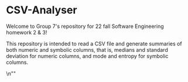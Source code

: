 # CSV-Analyser

Welcome to Group 7's repository for 22 fall Software Engineering homework 2 & 3!

This repository is intended to read a CSV file and generate summaries of both numeric and symbolic columns, that is, medians and standard deviation for numeric columns, and mode and entropy for symbolic columns.

<!-- Pytest Coverage Comment:Begin -->
\n""
<!-- Pytest Coverage Comment:End -->
